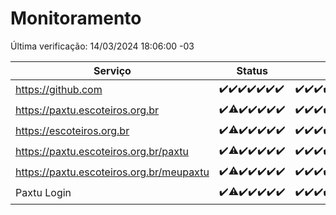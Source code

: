 # Monitoramento

Última verificação: 14/03/2024 18:06:00 -03

|Serviço|Status|Últimas 24h|
|---|---|---|
|https://github.com|<span title="2024-03-07: OK=24">✔️</span><span title="2024-03-08: OK=24">✔️</span><span title="2024-03-09: OK=24">✔️</span><span title="2024-03-10: OK=24">✔️</span><span title="2024-03-11: OK=24">✔️</span><span title="2024-03-12: OK=24">✔️</span><span title="2024-03-13: OK=20">✔️</span>|<span title="13/03/2024 19:05:00 -03 : 200">✔️</span><span title="13/03/2024 20:06:00 -03 : 200">✔️</span><span title="13/03/2024 21:29:00 -03 : 200">✔️</span><span title="13/03/2024 22:38:00 -03 : 200">✔️</span><span title="13/03/2024 23:12:00 -03 : 200">✔️</span><span title="14/03/2024 00:07:00 -03 : 200">✔️</span><span title="14/03/2024 01:07:00 -03 : 200">✔️</span><span title="14/03/2024 02:06:00 -03 : 200">✔️</span><span title="14/03/2024 03:08:00 -03 : 200">✔️</span><span title="14/03/2024 04:07:00 -03 : 200">✔️</span><span title="14/03/2024 05:08:00 -03 : 200">✔️</span><span title="14/03/2024 06:06:00 -03 : 200">✔️</span><span title="14/03/2024 07:07:00 -03 : 200">✔️</span><span title="14/03/2024 08:03:00 -03 : 200">✔️</span><span title="14/03/2024 09:12:00 -03 : 200">✔️</span><span title="14/03/2024 10:06:00 -03 : 200">✔️</span><span title="14/03/2024 11:06:00 -03 : 200">✔️</span><span title="14/03/2024 12:06:00 -03 : 200">✔️</span><span title="14/03/2024 13:08:00 -03 : 200">✔️</span><span title="14/03/2024 14:05:00 -03 : 200">✔️</span><span title="14/03/2024 15:07:00 -03 : 200">✔️</span><span title="14/03/2024 16:04:00 -03 : 200">✔️</span><span title="14/03/2024 17:06:00 -03 : 200">✔️</span><span title="14/03/2024 18:06:00 -03 : 200">✔️</span>|
|https://paxtu.escoteiros.org.br|<span title="2024-03-07: OK=24">✔️</span><span title="2024-03-08: OK=23, Falhas=1">⚠️</span><span title="2024-03-09: OK=24">✔️</span><span title="2024-03-10: OK=24">✔️</span><span title="2024-03-11: OK=24">✔️</span><span title="2024-03-12: OK=24">✔️</span><span title="2024-03-13: OK=20">✔️</span>|<span title="13/03/2024 19:05:00 -03 : 200">✔️</span><span title="13/03/2024 20:06:00 -03 : 200">✔️</span><span title="13/03/2024 21:29:00 -03 : 200">✔️</span><span title="13/03/2024 22:38:00 -03 : 200">✔️</span><span title="13/03/2024 23:12:00 -03 : 200">✔️</span><span title="14/03/2024 00:07:00 -03 : 200">✔️</span><span title="14/03/2024 01:07:00 -03 : 200">✔️</span><span title="14/03/2024 02:06:00 -03 : 200">✔️</span><span title="14/03/2024 03:08:00 -03 : 200">✔️</span><span title="14/03/2024 04:07:00 -03 : 200">✔️</span><span title="14/03/2024 05:08:00 -03 : 200">✔️</span><span title="14/03/2024 06:06:00 -03 : 200">✔️</span><span title="14/03/2024 07:07:00 -03 : 200">✔️</span><span title="14/03/2024 08:03:00 -03 : 200">✔️</span><span title="14/03/2024 09:12:00 -03 : 200">✔️</span><span title="14/03/2024 10:06:00 -03 : 200">✔️</span><span title="14/03/2024 11:06:00 -03 : 200">✔️</span><span title="14/03/2024 12:06:00 -03 : 200">✔️</span><span title="14/03/2024 13:08:00 -03 : 200">✔️</span><span title="14/03/2024 14:05:00 -03 : 200">✔️</span><span title="14/03/2024 15:07:00 -03 : 200">✔️</span><span title="14/03/2024 16:04:00 -03 : 200">✔️</span><span title="14/03/2024 17:06:00 -03 : 200">✔️</span><span title="14/03/2024 18:06:00 -03 : 200">✔️</span>|
|https://escoteiros.org.br|<span title="2024-03-07: OK=24">✔️</span><span title="2024-03-08: OK=23, Falhas=1">⚠️</span><span title="2024-03-09: OK=24">✔️</span><span title="2024-03-10: OK=24">✔️</span><span title="2024-03-11: OK=24">✔️</span><span title="2024-03-12: OK=24">✔️</span><span title="2024-03-13: OK=20">✔️</span>|<span title="13/03/2024 19:05:00 -03 : 200">✔️</span><span title="13/03/2024 20:06:00 -03 : 200">✔️</span><span title="13/03/2024 21:29:00 -03 : 200">✔️</span><span title="13/03/2024 22:38:00 -03 : 200">✔️</span><span title="13/03/2024 23:12:00 -03 : 200">✔️</span><span title="14/03/2024 00:07:00 -03 : 200">✔️</span><span title="14/03/2024 01:07:00 -03 : 200">✔️</span><span title="14/03/2024 02:06:00 -03 : 200">✔️</span><span title="14/03/2024 03:08:00 -03 : 200">✔️</span><span title="14/03/2024 04:07:00 -03 : 200">✔️</span><span title="14/03/2024 05:08:00 -03 : 200">✔️</span><span title="14/03/2024 06:06:00 -03 : 200">✔️</span><span title="14/03/2024 07:07:00 -03 : 200">✔️</span><span title="14/03/2024 08:03:00 -03 : 200">✔️</span><span title="14/03/2024 09:12:00 -03 : 200">✔️</span><span title="14/03/2024 10:06:00 -03 : 200">✔️</span><span title="14/03/2024 11:06:00 -03 : 200">✔️</span><span title="14/03/2024 12:06:00 -03 : 200">✔️</span><span title="14/03/2024 13:08:00 -03 : 200">✔️</span><span title="14/03/2024 14:05:00 -03 : 200">✔️</span><span title="14/03/2024 15:07:00 -03 : 200">✔️</span><span title="14/03/2024 16:04:00 -03 : 200">✔️</span><span title="14/03/2024 17:06:00 -03 : 200">✔️</span><span title="14/03/2024 18:06:00 -03 : 200">✔️</span>|
|https://paxtu.escoteiros.org.br/paxtu|<span title="2024-03-07: OK=24">✔️</span><span title="2024-03-08: OK=23, Falhas=1">⚠️</span><span title="2024-03-09: OK=24">✔️</span><span title="2024-03-10: OK=24">✔️</span><span title="2024-03-11: OK=24">✔️</span><span title="2024-03-12: OK=24">✔️</span><span title="2024-03-13: OK=20">✔️</span>|<span title="13/03/2024 19:05:00 -03 : 200">✔️</span><span title="13/03/2024 20:06:00 -03 : 200">✔️</span><span title="13/03/2024 21:29:00 -03 : 200">✔️</span><span title="13/03/2024 22:38:00 -03 : 200">✔️</span><span title="13/03/2024 23:12:00 -03 : 200">✔️</span><span title="14/03/2024 00:07:00 -03 : 200">✔️</span><span title="14/03/2024 01:07:00 -03 : 200">✔️</span><span title="14/03/2024 02:06:00 -03 : 200">✔️</span><span title="14/03/2024 03:08:00 -03 : 200">✔️</span><span title="14/03/2024 04:07:00 -03 : 200">✔️</span><span title="14/03/2024 05:08:00 -03 : 200">✔️</span><span title="14/03/2024 06:06:00 -03 : 200">✔️</span><span title="14/03/2024 07:07:00 -03 : 200">✔️</span><span title="14/03/2024 08:03:00 -03 : 200">✔️</span><span title="14/03/2024 09:12:00 -03 : 200">✔️</span><span title="14/03/2024 10:06:00 -03 : 200">✔️</span><span title="14/03/2024 11:06:00 -03 : 200">✔️</span><span title="14/03/2024 12:06:00 -03 : 200">✔️</span><span title="14/03/2024 13:08:00 -03 : 200">✔️</span><span title="14/03/2024 14:05:00 -03 : 200">✔️</span><span title="14/03/2024 15:07:00 -03 : 200">✔️</span><span title="14/03/2024 16:04:00 -03 : 200">✔️</span><span title="14/03/2024 17:06:00 -03 : 200">✔️</span><span title="14/03/2024 18:06:00 -03 : 200">✔️</span>|
|https://paxtu.escoteiros.org.br/meupaxtu|<span title="2024-03-07: OK=24">✔️</span><span title="2024-03-08: OK=23, Falhas=1">⚠️</span><span title="2024-03-09: OK=24">✔️</span><span title="2024-03-10: OK=24">✔️</span><span title="2024-03-11: OK=24">✔️</span><span title="2024-03-12: OK=24">✔️</span><span title="2024-03-13: OK=20">✔️</span>|<span title="13/03/2024 19:05:00 -03 : 200">✔️</span><span title="13/03/2024 20:06:00 -03 : 200">✔️</span><span title="13/03/2024 21:29:00 -03 : 200">✔️</span><span title="13/03/2024 22:38:00 -03 : 200">✔️</span><span title="13/03/2024 23:12:00 -03 : 200">✔️</span><span title="14/03/2024 00:07:00 -03 : 200">✔️</span><span title="14/03/2024 01:07:00 -03 : 200">✔️</span><span title="14/03/2024 02:06:00 -03 : 200">✔️</span><span title="14/03/2024 03:08:00 -03 : 200">✔️</span><span title="14/03/2024 04:07:00 -03 : 200">✔️</span><span title="14/03/2024 05:08:00 -03 : 200">✔️</span><span title="14/03/2024 06:06:00 -03 : 200">✔️</span><span title="14/03/2024 07:07:00 -03 : 200">✔️</span><span title="14/03/2024 08:03:00 -03 : 200">✔️</span><span title="14/03/2024 09:12:00 -03 : 200">✔️</span><span title="14/03/2024 10:06:00 -03 : 200">✔️</span><span title="14/03/2024 11:06:00 -03 : 200">✔️</span><span title="14/03/2024 12:06:00 -03 : 200">✔️</span><span title="14/03/2024 13:08:00 -03 : 200">✔️</span><span title="14/03/2024 14:05:00 -03 : 200">✔️</span><span title="14/03/2024 15:07:00 -03 : 200">✔️</span><span title="14/03/2024 16:04:00 -03 : 200">✔️</span><span title="14/03/2024 17:06:00 -03 : 200">✔️</span><span title="14/03/2024 18:06:00 -03 : 200">✔️</span>|
|Paxtu Login|<span title="2024-03-07: OK=24">✔️</span><span title="2024-03-08: OK=23, Falhas=1">⚠️</span><span title="2024-03-09: OK=24">✔️</span><span title="2024-03-10: OK=24">✔️</span><span title="2024-03-11: OK=24">✔️</span><span title="2024-03-12: OK=24">✔️</span><span title="2024-03-13: OK=20">✔️</span>|<span title="13/03/2024 19:05:00 -03 : 200">✔️</span><span title="13/03/2024 20:06:00 -03 : 200">✔️</span><span title="13/03/2024 21:29:00 -03 : 200">✔️</span><span title="13/03/2024 22:38:00 -03 : 200">✔️</span><span title="13/03/2024 23:12:00 -03 : 200">✔️</span><span title="14/03/2024 00:07:00 -03 : 200">✔️</span><span title="14/03/2024 01:07:00 -03 : 200">✔️</span><span title="14/03/2024 02:06:00 -03 : 200">✔️</span><span title="14/03/2024 03:08:00 -03 : 200">✔️</span><span title="14/03/2024 04:07:00 -03 : 200">✔️</span><span title="14/03/2024 05:08:00 -03 : 200">✔️</span><span title="14/03/2024 06:06:00 -03 : 200">✔️</span><span title="14/03/2024 07:07:00 -03 : 200">✔️</span><span title="14/03/2024 08:03:00 -03 : 200">✔️</span><span title="14/03/2024 09:12:00 -03 : 200">✔️</span><span title="14/03/2024 10:06:00 -03 : 200">✔️</span><span title="14/03/2024 11:06:00 -03 : 200">✔️</span><span title="14/03/2024 12:06:00 -03 : 200">✔️</span><span title="14/03/2024 13:08:00 -03 : 200">✔️</span><span title="14/03/2024 14:05:00 -03 : 200">✔️</span><span title="14/03/2024 15:07:00 -03 : 200">✔️</span><span title="14/03/2024 16:04:00 -03 : 200">✔️</span><span title="14/03/2024 17:06:00 -03 : 200">✔️</span><span title="14/03/2024 18:06:00 -03 : 200">✔️</span>|
